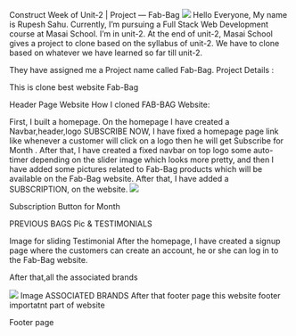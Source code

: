 Construct Week of Unit-2 | Project — Fab-Bag
<img src="https://miro.medium.com/max/1100/1*eHFdAyb4__T351spRmC_oQ.png"></img>
Hello Everyone, My name is Rupesh Sahu. Currently, I’m pursuing a Full Stack Web Development course at Masai School. I’m in unit-2. At the end of unit-2, Masai School gives a project to clone based on the syllabus of unit-2. We have to clone based on whatever we have learned so far till unit-2.

They have assigned me a Project name called Fab-Bag.
Project Details :

This is clone best website Fab-Bag


Header Page Website
How I cloned FAB-BAG Website:

First, I built a homepage. On the homepage I have created a Navbar,header,logo SUBSCRIBE NOW, I have fixed a homepage page link like whenever a customer will click on a logo then he will get Subscribe for Month . After that, I have created a fixed navbar on top logo some auto-timer depending on the slider image which looks more pretty, and then I have added some pictures related to Fab-Bag products which will be available on the Fab-Bag website. After that, I have added a SUBSCRIPTION, on the website.
<img src="https://miro.medium.com/max/1100/1*tGdC6NJg57rJl90Q68cwqQ.png"></img>

Subscription Button for Month

PREVIOUS BAGS Pic & TESTIMONIALS


Image for sliding Testimonial
After the homepage, I have created a signup page where the customers can create an account, he or she can log in to the Fab-Bag website.


After that,all the associated brands

<img src="https://miro.medium.com/max/1400/1*RL08mT4L100DyPtQeu_dVA.png"></img>
Image ASSOCIATED BRANDS
After that footer page this website footer importatnt part of website


Footer page
